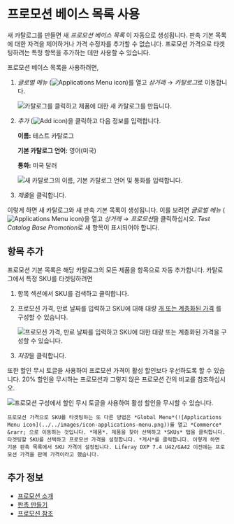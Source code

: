 # 프로모션 베이스 목록 사용

새 카탈로그를 만들면 새 *프로모션 베이스 목록* 이 자동으로 생성됩니다. 판촉 기본 목록에 대한 자격을 제어하거나 가격 수정자를 추가할 수 없습니다. 프로모션 가격으로 타겟팅하려는 특정 항목을 추가하는 데만 사용할 수 있습니다.

프로모션 베이스 목록을 사용하려면,

1. *글로벌 메뉴* (![Applications Menu icon](../../images/icon-applications-menu.png))를 열고 *상거래* &rarr; *카탈로그*로 이동합니다.

   ![카탈로그를 클릭하고 제품에 대한 새 카탈로그를 만듭니다.](./using-the-promotion-base-list/images/01.png)

1. *추가* (![Add icon](../../images/icon-add.png))을 클릭하고 다음 정보를 입력합니다.

   **이름:** 테스트 카탈로그

   **기본 카탈로그 언어:** 영어(미국)

   **통화:** 미국 달러

   ![새 카탈로그의 이름, 기본 카탈로그 언어 및 통화를 입력합니다.](./using-the-promotion-base-list/images/02.png)

1. *제출*을 클릭합니다.

이렇게 하면 새 카탈로그와 새 판촉 기본 목록이 생성됩니다. 이를 보려면 *글로벌 메뉴* (![Applications Menu icon](../../images/icon-applications-menu.png))을 열고 *상거래* &rarr; *프로모션*을 클릭하십시오. *Test Catalog Base Promotion*로 새 항목이 표시되어야 합니다.

## 항목 추가

프로모션 기본 목록은 해당 카탈로그의 모든 제품을 항목으로 자동 추가합니다. 카탈로그에서 특정 SKU를 타겟팅하려면

1. 항목 섹션에서 SKU를 검색하고 클릭합니다.

1. 프로모션 가격, 만료 날짜를 입력하고 SKU에 대해 대량 [개 또는 계층화된 가격](../using-price-tiers.md#bulk-pricing-vs-tier-pricing) 를 구성할 수 있습니다.

   ![프로모션 가격, 만료 날짜를 입력하고 SKU에 대한 대량 또는 계층화된 가격을 구성할 수 있습니다.](./using-the-promotion-base-list/images/03.png)

1. *저장*을 클릭합니다.

또한 할인 무시 토글을 사용하여 프로모션 가격이 활성 할인보다 우선하도록 할 수 있습니다. 20% 할인을 무시하는 프로모션과 그렇지 않은 프로모션 간의 비교를 참조하십시오.

![프로모션 구성에서 할인 무시 토글을 사용하여 활성 할인을 무시할 수 있습니다.](./using-the-promotion-base-list/images/04.png)

```{note}
프로모션 가격으로 SKU를 타겟팅하는 또 다른 방법은 *Global Menu*(![Applications Menu icon](../../images/icon-applications-menu.png))를 열고 *Commerce* &rarr; 으로 이동하는 것입니다. *제품*. 제품을 찾아 선택하고 *SKUs* 탭을 클릭합니다. 타겟팅할 SKU를 선택하고 프로모션 가격을 설정합니다. *게시*를 클릭합니다. 이렇게 하면 기본 판촉 목록에서 SKU 가격이 설정됩니다. Liferay DXP 7.4 U42/GA42 이전에는 프로모션 가격을 판매 가격이라고 했습니다.
```

## 추가 정보

* [프로모션 소개](./introduction-to-promotions.md)
* [판촉 만들기](./creating-a-promotion.md)
* [프로모션 참조](./promotions-reference.md)
